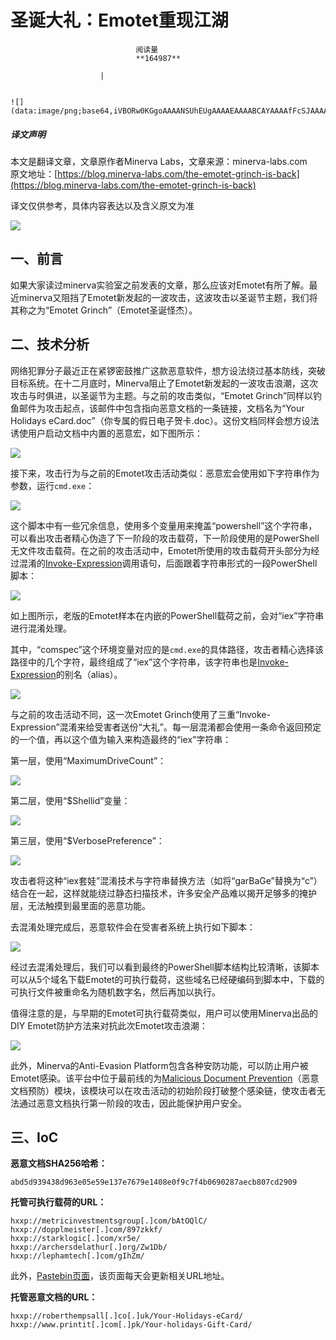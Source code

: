 
# 圣诞大礼：Emotet重现江湖


                                阅读量   
                                **164987**
                            
                        |
                        
                                                                                                                                    ![](data:image/png;base64,iVBORw0KGgoAAAANSUhEUgAAAAEAAAABCAYAAAAfFcSJAAAAAXNSR0IArs4c6QAAAARnQU1BAACxjwv8YQUAAAAJcEhZcwAADsQAAA7EAZUrDhsAAAANSURBVBhXYzh8+PB/AAffA0nNPuCLAAAAAElFTkSuQmCC)
                                                                                            



##### 译文声明

本文是翻译文章，文章原作者Minerva Labs，文章来源：minerva-labs.com
                                <br>原文地址：[https://blog.minerva-labs.com/the-emotet-grinch-is-back](https://blog.minerva-labs.com/the-emotet-grinch-is-back)

译文仅供参考，具体内容表达以及含义原文为准

[![](https://p1.ssl.qhimg.com/t016a51783f1267ed7e.png)](https://p1.ssl.qhimg.com/t016a51783f1267ed7e.png)



## 一、前言

如果大家读过minerva实验室之前发表的文章，那么应该对Emotet有所了解。最近minerva又阻挡了Emotet新发起的一波攻击，这波攻击以圣诞节主题，我们将其称之为“Emotet Grinch”（Emotet圣诞怪杰）。



## 二、技术分析

网络犯罪分子最近正在紧锣密鼓推广这款恶意软件，想方设法绕过基本防线，突破目标系统。在十二月底时，Minerva阻止了Emotet新发起的一波攻击浪潮，这次攻击与时俱进，以圣诞节为主题。与之前的攻击类似，“Emotet Grinch”同样以钓鱼邮件为攻击起点，该邮件中包含指向恶意文档的一条链接，文档名为“Your Holidays eCard.doc”（你专属的假日电子贺卡.doc）。这份文档同样会想方设法诱使用户启动文档中内置的恶意宏，如下图所示：

[![](https://p1.ssl.qhimg.com/t01dc328708e724b9bd.png)](https://p1.ssl.qhimg.com/t01dc328708e724b9bd.png)

接下来，攻击行为与之前的Emotet攻击活动类似：恶意宏会使用如下字符串作为参数，运行`cmd.exe`：

[![](https://p4.ssl.qhimg.com/t01284bea5ddfc2af88.png)](https://p4.ssl.qhimg.com/t01284bea5ddfc2af88.png)

这个脚本中有一些冗余信息，使用多个变量用来掩盖“powershell”这个字符串，可以看出攻击者精心伪造了下一阶段的攻击载荷，下一阶段使用的是PowerShell无文件攻击载荷。在之前的攻击活动中，Emotet所使用的攻击载荷开头部分为经过混淆的[Invoke-Expression](https://docs.microsoft.com/en-us/powershell/module/microsoft.powershell.utility/invoke-expression?view=powershell-5.1)调用语句，后面跟着字符串形式的一段PowerShell脚本：

[![](https://p3.ssl.qhimg.com/t012bcce265aa3f6c4d.png)](https://p3.ssl.qhimg.com/t012bcce265aa3f6c4d.png)

如上图所示，老版的Emotet样本在内嵌的PowerShell载荷之前，会对“iex”字符串进行混淆处理。

其中，“comspec”这个环境变量对应的是`cmd.exe`的具体路径，攻击者精心选择该路径中的几个字符，最终组成了“iex”这个字符串，该字符串也是[Invoke-Expression](http://ilovepowershell.com/2011/11/03/list-of-top-powershell-alias/)的别名（alias）。

[![](https://p4.ssl.qhimg.com/t01e0d7a62c76e8792f.png)](https://p4.ssl.qhimg.com/t01e0d7a62c76e8792f.png)

与之前的攻击活动不同，这一次Emotet Grinch使用了三重“Invoke-Expression”混淆来给受害者送份“大礼”。每一层混淆都会使用一条命令返回预定的一个值，再以这个值为输入来构造最终的“iex”字符串：

第一层，使用“MaximumDriveCount”：

[![](https://p3.ssl.qhimg.com/t010e0fb58a68ea4ba1.png)](https://p3.ssl.qhimg.com/t010e0fb58a68ea4ba1.png)

第二层，使用“$Shellid”变量：

[![](https://p2.ssl.qhimg.com/t0128424f18de5079f0.png)](https://p2.ssl.qhimg.com/t0128424f18de5079f0.png)

第三层，使用“$VerbosePreference”：

[![](https://p3.ssl.qhimg.com/t01afd844cca4609dba.png)](https://p3.ssl.qhimg.com/t01afd844cca4609dba.png)

攻击者将这种“iex套娃”混淆技术与字符串替换方法（如将“garBaGe”替换为“c”）结合在一起，这样就能绕过静态扫描技术，许多安全产品难以揭开足够多的掩护层，无法触摸到最里面的恶意功能。

去混淆处理完成后，恶意软件会在受害者系统上执行如下脚本：

[![](https://p0.ssl.qhimg.com/t01f31fffaebad9a649.png)](https://p0.ssl.qhimg.com/t01f31fffaebad9a649.png)

经过去混淆处理后，我们可以看到最终的PowerShell脚本结构比较清晰，该脚本可以从5个域名下载Emotet的可执行载荷，这些域名已经硬编码到脚本中，下载的可执行文件被重命名为随机数字名，然后再加以执行。

值得注意的是，与早期的Emotet可执行载荷类似，用户可以使用Minerva出品的DIY Emotet防护方法来对抗此次Emotet攻击浪潮：

[![](https://p5.ssl.qhimg.com/t015f615f38db471511.png)](https://p5.ssl.qhimg.com/t015f615f38db471511.png)

此外，Minerva的Anti-Evasion Platform包含各种安防功能，可以防止用户被Emotet感染。该平台中位于最前线的为[Malicious Document Prevention](https://minerva-labs.com/malicious-document-prevention)（恶意文档预防）模块，该模块可以在攻击活动的初始阶段打破整个感染链，使攻击者无法通过恶意文档执行第一阶段的攻击，因此能保护用户安全。



## 三、IoC

**恶意文档SHA256哈希：**

```
abd5d939438d963e05e59e137e7679e1408e0f9c7f4b0690287aecb807cd2909
```

**托管可执行载荷的URL：**

```
hxxp://metricinvestmentsgroup[.]com/bAtOQlC/
hxxp://dopplmeister[.]com/897zkkf/
hxxp://starklogic[.]com/xr5e/
hxxp://archersdelathur[.]org/Zw1Db/
hxxp://lephamtech[.]com/gIhZm/
```

此外，[Pastebin页面](https://pastebin.com/u/Spacing)，该页面每天会更新相关URL地址。

**托管恶意文档的URL：**

```
hxxp://roberthempsall[.]co[.]uk/Your-Holidays-eCard/
hxxp://www.printit[.]com[.]pk/Your-holidays-Gift-Card/
```
